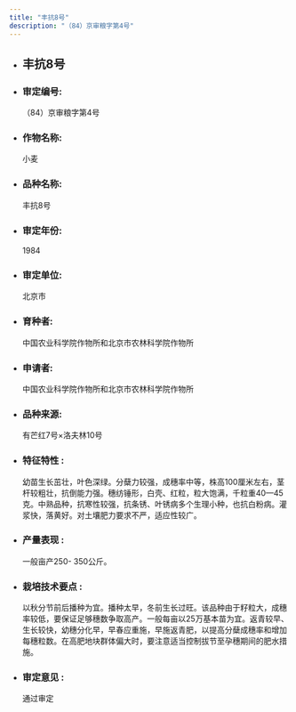 ```yaml
---
title: "丰抗8号"
description: "（84）京审粮字第4号"
---
```

* ## 丰抗8号
* ###  审定编号:  
   （84）京审粮字第4号

*  ### 作物名称:  
   小麦

*   ###  品种名称: 
    丰抗8号

*   ### 审定年份: 
    1984

*   ### 审定单位:  
    北京市

*   ### 育种者:  
    中国农业科学院作物所和北京市农林科学院作物所

*   ### 申请者:  
    中国农业科学院作物所和北京市农林科学院作物所

*   ### 品种来源:  
    有芒红7号×洛夫林10号

*   ### 特征特性 : 
    幼苗生长茁壮，叶色深绿。分蘖力较强，成穗率中等，株高100厘米左右，茎杆较粗壮，抗倒能力强。穗纺锤形，白壳、红粒，粒大饱满，千粒重40—45克。中熟品种，抗寒性较强，抗条锈、叶锈病多个生理小种，也抗白粉病。灌浆快，落黄好。对土壤肥力要求不严，适应性较广。

*   ### 产量表现 : 
    一般亩产250- 350公斤。

*   ### 栽培技术要点 : 
    以秋分节前后播种为宜。播种太早，冬前生长过旺。该品种由于籽粒大，成穗率较低，要保证足够穗数争取高产。一般每亩以25万基本苗为宜。返青较早、生长较快，幼穗分化早，早春应重施，早施返青肥，以提高分蘖成穗率和增加每穗粒数。在高肥地块群体偏大时，要注意适当控制拔节至孕穗期间的肥水措施。

*   ### 审定意见 : 
    通过审定
